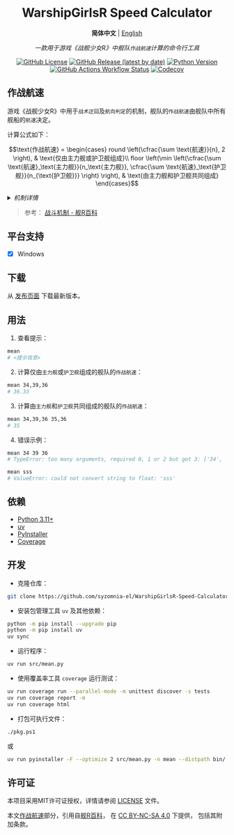 <div align="center">

# WarshipGirlsR Speed Calculator

**简体中文** | [English](README_en.md)

_一款用于游戏《战舰少女R》中舰队`作战航速`计算的命令行工具_

[![GitHub License](https://img.shields.io/github/license/syzomnia-el/WarshipGirlsR-Speed-Calculator)](LICENSE)
[![GitHub Release (latest by date)](https://img.shields.io/github/v/release/syzomnia-el/WarshipGirlsR-Speed-Calculator?include_prereleases&sort=date&display_name=release)](https://github.com/syzomnia-el/WarshipGirlsR-Speed-Calculator/releases)
[![Python Version](https://img.shields.io/badge/python-3.11%20%7C%203.12%20%7C%203.13-blue)](https://www.python.org)
[![GitHub Actions Workflow Status](https://img.shields.io/github/actions/workflow/status/syzomnia-el/WarshipGirlsR-Speed-Calculator/codecov.yml)](https://github.com/syzomnia-el/WarshipGirlsR-Speed-Calculator/actions/workflows/codecov.yml)
[![Codecov](https://img.shields.io/codecov/c/gh/syzomnia-el/WarshipGirlsR-Speed-Calculator?token=T3Q72DSMHL)](https://codecov.io/gh/syzomnia-el/WarshipGirlsR-Speed-Calculator)

</div>

## 作战航速

游戏《战舰少女R》中用于`战术迂回`及`航向判定`的机制，舰队的`作战航速`由舰队中所有舰船的`航速`决定。

计算公式如下：

```math
\text{作战航速} =
\begin{cases}
round \left(\cfrac{\sum \text{航速}}{n}, 2 \right), & \text{仅由主力舰或护卫舰组成}\\
floor \left(\min \left(\cfrac{\sum \text{航速}_\text{主力舰}}{n_\text{主力舰}}, \cfrac{\sum \text{航速}_\text{护卫舰}}{n_{\text{护卫舰}}} \right) \right), & \text{由主力舰和护卫舰共同组成}
\end{cases}
```

<details>
<summary><em>机制详情</em></summary>
游戏中的舰船类型如下：

- **主力舰**：

  | 中文全称    | 中文简称 | 英文全称                                | 英文简称 | 
  |---------|------|-------------------------------------|------|
  | 战列舰     | 战列   | Battleship                          | BB   |
  | 航空战列舰   | 航战   | Aviation Battleship                 | BBV  |
  | 战列巡洋舰   | 战巡   | Battlecruiser                       | BC   |
  | 导弹战列舰   | 导战   | Battleship, guided missile          | BBG  |
  | 导弹大型巡洋舰 | 大巡   | Large Cruiser, guided missile       | BG   |
  | 航空母舰    | 航母   | Standard Aircraft Carrier           | CV   |
  | 装甲航母    | 装母   | Armored Aircraft Carrier            | AV   |
  | 导弹巡洋舰   | 导巡   | Крейсер，ракета                      | KP   |
  | 导弹驱逐舰   | 导驱   | Destroyer, anit-ship guided missile | ASDG |
  | 导弹潜水艇   | 导潜   | Submarine, guided missile           | SSG  |
  | 旗舰      | /    | Elite                               | /    |
  | 岸防要塞    | 要塞   | Fortress                            | /    |
  | 海军基地    | 港口   | Port                                | /    |
  | 空军基地    | 机场   | Airfield                            | /    |
  | 调谐舰     | 调谐   | ? ? ?                               | /    |

- **护卫舰**：

  | 中文全称    | 中文简称 | 英文全称                               | 英文简称 |
  |---------|------|------------------------------------|------|
  | 轻型航空母舰  | 轻母   | Light Aircraft Carrier             | CVL  |
  | 重巡洋舰    | 重巡   | Heavy Cruiser                      | CA   |
  | 轻巡洋舰    | 轻巡   | Light Cruiser                      | CL   |
  | 重雷装巡洋舰  | 雷巡   | Torpedo Cruiser                    | CLT  |
  | 航空巡洋舰   | 航巡   | Aviation Cruiser                   | CAV  |
  | 防空导弹巡洋舰 | 防巡   | Cruiser, guided missile            | CG   |
  | 浅水重炮舰   | 重炮   | Monitor                            | BM   |
  | 驱逐舰     | 驱逐   | Destroyer                          | DD   |
  | 防空导弹驱逐舰 | 防驱   | Destroyer, anit-air guided missile | AADG |
  | 潜水艇     | 潜艇   | Submarine                          | SS   |
  | 重炮潜艇    | 炮潜   | Submarine Monitor                  | SC   |
  | 补给舰     | 补给   | Replenishment Oiler                | AP   |

此外还分为：

- **水下舰艇**：潜艇、炮潜、导潜
- **水面舰艇**：其他类型舰船

计算`作战航速`时，遵循以下规则：

- 有水面舰艇时，水下舰艇不参与计算
- 轻母、防驱、防巡虽然是护卫舰，但作为主力舰参与计算

</details>

> 参考：
> [战斗机制 - 舰R百科](https://www.zjsnrwiki.com/wiki/%E6%88%98%E6%96%97%E6%9C%BA%E5%88%B6#%E6%88%98%E6%9C%AF%E8%BF%82%E5%9B%9E)

## 平台支持

- [x] Windows

## 下载

从 [发布页面](https://github.com/syzomnia-el/WarshipGirlsR-Speed-Calculator/releases) 下载最新版本。

## 用法

1. 查看提示：

```bash
mean
# <提示信息>
```

2. 计算仅由`主力舰`或`护卫舰`组成的舰队的`作战航速`：

```bash
mean 34,39,36
# 36.33
```

3. 计算由`主力舰`和`护卫舰`共同组成的舰队的`作战航速`：

```bash
mean 34,39,36 35,36
# 35
```

4. 错误示例：

```bash
mean 34 39 36
# TypeError: too many arguments, required 0, 1 or 2 but got 3: ['34', '39', '36']

mean sss
# ValueError: could not convert string to float: 'sss'
```

## 依赖

- [Python 3.11+](https://www.python.org)
- [uv](https://docs.astral.sh/uv)
- [PyInstaller](https://pyinstaller.org)
- [Coverage](https://coverage.readthedocs.io)

## 开发

- 克隆仓库：

```bash
git clone https://github.com/syzomnia-el/WarshipGirlsR-Speed-Calculator.git
```

- 安装包管理工具 `uv` 及其他依赖：

```bash
python -m pip install --upgrade pip
python -m pip install uv
uv sync
```

- 运行程序：

```bash
uv run src/mean.py
```

- 使用覆盖率工具 `coverage` 运行测试：

```bash
uv run coverage run --parallel-mode -m unittest discover -s tests
uv run coverage report -m
uv run coverage html
```

- 打包可执行文件：

```bash
./pkg.ps1
```

或

```bash
uv run pyinstaller -F --optimize 2 src/mean.py -n mean --distpath bin/ --clean
```

## 许可证

本项目采用MIT许可证授权，详情请参阅 [LICENSE](LICENSE) 文件。

本文[作战航速](#作战航速)部分，引用自[舰R百科](https://www.zjsnrwiki.com)，
在 [CC BY-NC-SA 4.0](https://creativecommons.org/licenses/by-nc-sa/4.0/deed.zh-hans) 下提供，
包括其附加条款。
